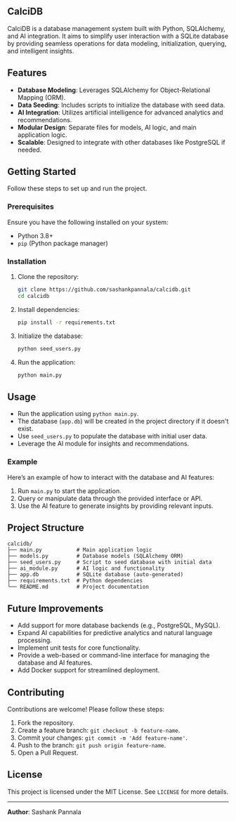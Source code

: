 ## CalciDB

CalciDB is a database management system built with Python, SQLAlchemy, and AI integration. It aims to simplify user interaction with a SQLite database by providing seamless operations for data modeling, initialization, querying, and intelligent insights.

## Features

- **Database Modeling**: Leverages SQLAlchemy for Object-Relational Mapping (ORM).
- **Data Seeding**: Includes scripts to initialize the database with seed data.
- **AI Integration**: Utilizes artificial intelligence for advanced analytics and recommendations.
- **Modular Design**: Separate files for models, AI logic, and main application logic.
- **Scalable**: Designed to integrate with other databases like PostgreSQL if needed.

## Getting Started

Follow these steps to set up and run the project.

### Prerequisites

Ensure you have the following installed on your system:

- Python 3.8+
- `pip` (Python package manager)

### Installation

1. Clone the repository:
   ```bash
   git clone https://github.com/sashankpannala/calcidb.git
   cd calcidb
   ```

2. Install dependencies:
   ```bash
   pip install -r requirements.txt
   ```

3. Initialize the database:
   ```bash
   python seed_users.py
   ```

4. Run the application:
   ```bash
   python main.py
   ```

## Usage

- Run the application using `python main.py`.
- The database (`app.db`) will be created in the project directory if it doesn't exist.
- Use `seed_users.py` to populate the database with initial user data.
- Leverage the AI module for insights and recommendations.

### Example

Here’s an example of how to interact with the database and AI features:

1. Run `main.py` to start the application.
2. Query or manipulate data through the provided interface or API.
3. Use the AI feature to generate insights by providing relevant inputs.

## Project Structure

```
calcidb/
├── main.py           # Main application logic
├── models.py         # Database models (SQLAlchemy ORM)
├── seed_users.py     # Script to seed database with initial data
├── ai_module.py      # AI logic and functionality
├── app.db            # SQLite database (auto-generated)
├── requirements.txt  # Python dependencies
└── README.md         # Project documentation
```

## Future Improvements

- Add support for more database backends (e.g., PostgreSQL, MySQL).
- Expand AI capabilities for predictive analytics and natural language processing.
- Implement unit tests for core functionality.
- Provide a web-based or command-line interface for managing the database and AI features.
- Add Docker support for streamlined deployment.

## Contributing

Contributions are welcome! Please follow these steps:

1. Fork the repository.
2. Create a feature branch: `git checkout -b feature-name`.
3. Commit your changes: `git commit -m 'Add feature-name'`.
4. Push to the branch: `git push origin feature-name`.
5. Open a Pull Request.

## License

This project is licensed under the MIT License. See `LICENSE` for more details.

---

**Author**: Sashank Pannala

